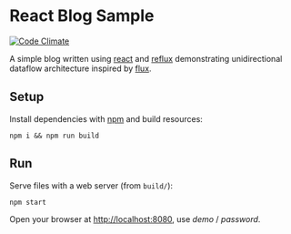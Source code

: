# React Blog Sample

[![Code Climate](https://codeclimate.com/github/akornatskyy/sample-blog-react/badges/gpa.svg)](https://codeclimate.com/github/akornatskyy/sample-blog-react)

A simple blog written using [react](http://facebook.github.io/react/) and
[reflux](https://github.com/reflux/refluxjs) demonstrating
unidirectional dataflow architecture inspired
by [flux](https://facebook.github.io/flux/docs/overview.html).

## Setup

Install dependencies with [npm](https://www.npmjs.com) and build
resources:

    npm i && npm run build

## Run

Serve files with a web server (from `build/`):

    npm start

Open your browser at [http://localhost:8080](http://localhost:8080),
use *demo* / *password*.

